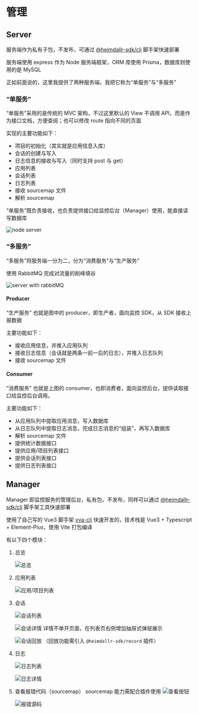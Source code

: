 # 管理

## Server

服务端作为私有子包，不发布，可通过 [@heimdallr-sdk/cli](https://www.npmjs.com/package/@heimdallr-sdk/cli) 脚手架快速部署

服务端使用 express 作为 Node 服务端框架，ORM 库使用 Prisma，数据库则使用的是 MySQL

正如前面说的，这里我提供了两种服务端，我把它称为“单服务”与“多服务”

### “单服务”

“单服务”采用的是传统的 MVC 架构，不过这里默认的 View 不调用 API，而是作为接口文档，方便查阅；也可以修改 route 指向不同的页面

实现的主要功能如下：

- 项目的初始化（其实就是应用信息入库）
- 会话的创建与写入
- 日志信息的接收与写入（同时支持 post 与 get）
- 应用列表
- 会话列表
- 日志列表
- 接收 sourcemap 文件
- 解析 sourcemap

“单服务”既负责接收，也负责提供接口给监控后台（Manager）使用，能直接读写数据库

![node server](./server.png)

### “多服务”

“多服务”将服务端一分为二，分为“消费服务”与“生产服务”

使用 RabbitMQ 完成对流量的削峰填谷

![server with rabbitMQ](./rabbitMQ_server.png)

#### Producer

“生产服务” 也就是图中的 producer，即生产者，面向监控 SDK，从 SDK 接收上报数据

主要功能如下：

- 接收应用信息，并推入应用队列
- 接收日志信息（会话就是两条一前一后的日志），并推入日志队列
- 接收 sourcemap 文件

#### Consumer

“消费服务” 也就是上图的 consumer，也即消费者，面向监控后台，提供读取接口给监控后台调用。

主要功能如下：

- 从应用队列中提取应用消息，写入数据库
- 从日志队列中提取日志消息，完成日志消息的“组装”，再写入数据库
- 解析 sourcemap 文件
- 提供统计数据接口
- 提供应用/项目列表接口
- 提供会话列表接口
- 提供日志列表接口

## Manager

Manager 即监控服务的管理后台，私有包，不发布，同样可以通过 [@heimdallr-sdk/cli](https://www.npmjs.com/package/@heimdallr-sdk/cli) 脚手架工具快速部署

使用了自己写的 Vue3 脚手架 [vva-cli](https://github.com/LuciferHuang/vva-cli) 快速开发的，技术栈是 Vue3 + Typescript + Element-Plus，使用 Vite 打包编译

有以下四个模块：

1. 总览

   ![总览](./overview.png)

2. 应用列表

   ![应用/项目列表](./project-list.png)

3. 会话

   ![会话列表](./session-list.png)

   ![会话详情](./session-detail.png)
   详情不单开页面，在列表页右侧增加抽屉式弹层展示

   ![会话回放](./session-record.png)
   （回放功能需引入 `@heimdallr-sdk/record` 插件）

4. 日志

   ![日志列表](./log-list.png)

   ![日志详情](./log-detail.png)

5. 查看报错代码（sourcemap）
   sourcemap 能力需配合插件使用
   ![查看按钮](./code_show_button.jpg)

   ![报错源码](./error_code.png)
   
